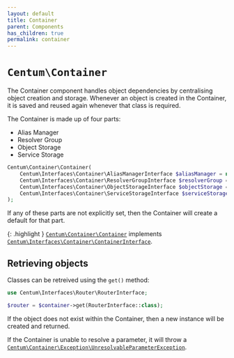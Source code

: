 ```yaml
---
layout: default
title: Container
parent: Components
has_children: true
permalink: container
---
```




# `Centum\Container`

The Container component handles object dependencies by centralising object creation and storage.
Whenever an object is created in the Container, it is saved and reused again whenever that class is required.

The Container is made up of four parts:

- Alias Manager
- Resolver Group
- Object Storage
- Service Storage

```php
Centum\Container\Container(
    Centum\Interfaces\Container\AliasManagerInterface $aliasManager = null,
    Centum\Interfaces\Container\ResolverGroupInterface $resolverGroup = null,
    Centum\Interfaces\Container\ObjectStorageInterface $objectStorage = null,
    Centum\Interfaces\Container\ServiceStorageInterface $serviceStorage = null
);
```

If any of these parts are not explicitly set, then the Container will create a default for that part.

{: .highlight }
[`Centum\Container\Container`](https://github.com/SidRoberts/centum/blob/development/src/Container/Container.php) implements [`Centum\Interfaces\Container\ContainerInterface`](https://github.com/SidRoberts/centum/blob/development/src/Interfaces/Container/ContainerInterface.php).



## Retrieving objects

Classes can be retreived using the `get()` method:

```php
use Centum\Interfaces\Router\RouterInterface;

$router = $container->get(RouterInterface::class);
```

If the object does not exist within the Container, then a new instance will be created and returned.

If the Container is unable to resolve a parameter, it will throw a [`Centum\Container\Exception\UnresolvableParameterException`](https://github.com/SidRoberts/centum/blob/development/src/Container/Exception/UnresolvableParameterException.php).
